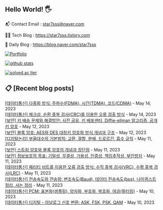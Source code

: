 ## Hello World! 🖐

📬 Contact Email : star7sss@naver.com

👨‍💻 Tech Blog : https://star7sss.tistory.com

🤪 Daily Blog : https://blog.naver.com/star7sss

[![Portfolio](https://img.shields.io/badge/Portfolio-%23000000.svg?style=for-the-badge&logo=firefox&logoColor=#FF7139)](https://fern-way-13f.notion.site/Jang-Thang-3b7b327981a2456c8ee5952eadb848b9)

[![github stats](https://github-readme-stats.vercel.app/api?username=jangThang&show_icons=true&hide_border=False)](https://star7sss.tistory.com)

[![solved.ac tier](http://mazassumnida.wtf/api/v2/generate_badge?boj=star7sss)](https://solved.ac/star7sss)

## 📋 [Recent blog posts]
[[데이터통신] 다중화 방식: 주파수(FDMA), 시간(TDMA), 코드(CDMA)](https://star7sss.tistory.com/861) - May 14, 2023<br>
[[데이터통신] 체크섬, 순환 중복 검사(CRC)를 이용한 오류 검출 방식](https://star7sss.tistory.com/860) - May 14, 2023<br>
[[보안] 키 배송 문제와 해결방안: 사전 공유, 키 배포센터, Diffie-ellman 알고리즘, 공개키 암호](https://star7sss.tistory.com/859) - May 12, 2023<br>
[[보안] 블록 암호: AES와 DES 대칭키 암호화 방식 개념과 구조](https://star7sss.tistory.com/858) - May 12, 2023<br>
[[디지털논리] 부울대수의 기본법칙: 교환, 결합, 분배, 드로르간, 흡수 규칙](https://star7sss.tistory.com/857) - May 11, 2023<br>
[[보안] 스트림 암호와 블록 암호의 개념과 장단점](https://star7sss.tistory.com/856) - May 11, 2023<br>
[[보안] 정보보호의 목표: 기밀성, 무결성, 가용성, 인증성, 책임추적성, 부인방지](https://star7sss.tistory.com/855) - May 11, 2023<br>
[[데이터통신] 패리티 비트를 이용한 오류 검출 방식: 수직 중복 검사(VRC), 수평 중복 검사(LRC)](https://star7sss.tistory.com/854) - May 11, 2023<br>
[[데이터통신] 전송속도와 전송량: 변조속도(Baud), 데이터 전송속도(bps), 나이퀴스트 정리, 샤논 정리](https://star7sss.tistory.com/853) - May 11, 2023<br>
[[데이터통신] PCM: 표본화(샘플링), 양자화, 부호화, 복호화, 여과(필터링)](https://star7sss.tistory.com/852) - May 10, 2023<br>
[[데이터통신] 디지털 - 아날로그 신호 변환: ASK, FSK, PSK, QAM](https://star7sss.tistory.com/851) - May 10, 2023<br>
